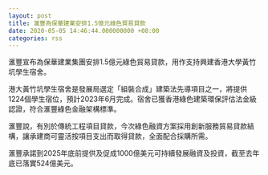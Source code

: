 ```yaml
---
layout: post
title: 滙豐為保華建業安排1.5億元綠色貿易貸款
date: 2020-05-05 14:46:44.000000000 +08:00
categories: rss
---
```


滙豐宣布為保華建業集團安排1.5億元綠色貿易貸款，用作支持興建香港大學黃竹坑學生宿舍。

港大黃竹坑學生宿舍是發展局選定「組裝合成」建築法先導項目之一，將提供1224個學生宿位，預計2023年6月完成。宿舍已獲香港綠色建築環保評估法金級認證，符合滙豐綠色金融架構標準。

滙豐說，有別於傳統工程項目貸款，今次綠色融資方案採用創新服務貿易貸款結構，讓承建商可靈活按項目支出而取得貸款，全面配合採購所需。

滙豐承諾到2025年底前提供及促成1000億美元可持續發展融資及投資，截至去年底已落實524億美元。
